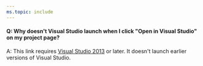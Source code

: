 ```yaml
---
ms.topic: include
---
```


#### Q: Why doesn't Visual Studio launch when I click "Open in Visual Studio" on my project page?

A: This link requires [Visual Studio 2013](https://visualstudio.microsoft.com/)
or later. It doesn't launch earlier versions of Visual Studio.

